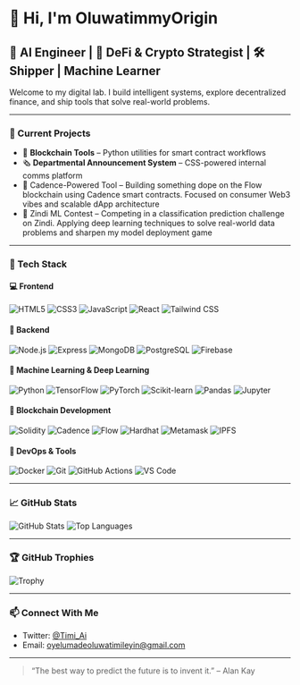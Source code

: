 # 👋 Hi, I'm OluwatimmyOrigin

## 🧠 AI Engineer | 🧬 DeFi & Crypto Strategist | 🛠️ Shipper | Machine Learner

Welcome to my digital lab. I build intelligent systems, explore decentralized finance, and ship tools that solve real-world problems.

---

### 🔭 Current Projects
- 🧾 **Blockchain Tools** – Python utilities for smart contract workflows
- 🗞️ **Departmental Announcement System** – CSS-powered internal comms platform
- 🌊 Cadence-Powered Tool – Building something dope on the Flow blockchain using Cadence smart contracts. Focused on consumer Web3 vibes and scalable dApp architecture
- 🧠 Zindi ML Contest – Competing in a classification prediction challenge on Zindi. Applying deep learning techniques to solve real-world data problems and sharpen my model deployment game

---

### 🧰 Tech Stack

#### 💻 Frontend
![HTML5](https://img.shields.io/badge/-HTML5-E34F26?logo=html5&logoColor=white)
![CSS3](https://img.shields.io/badge/-CSS3-1572B6?logo=css3&logoColor=white)
![JavaScript](https://img.shields.io/badge/-JavaScript-F7DF1E?logo=javascript&logoColor=black)
![React](https://img.shields.io/badge/-React-61DAFB?logo=react&logoColor=black)
![Tailwind CSS](https://img.shields.io/badge/-TailwindCSS-38B2AC?logo=tailwind-css&logoColor=white)

#### 🧪 Backend
![Node.js](https://img.shields.io/badge/-Node.js-339933?logo=node.js&logoColor=white)
![Express](https://img.shields.io/badge/-Express-000000?logo=express&logoColor=white)
![MongoDB](https://img.shields.io/badge/-MongoDB-47A248?logo=mongodb&logoColor=white)
![PostgreSQL](https://img.shields.io/badge/-PostgreSQL-336791?logo=postgresql&logoColor=white)
![Firebase](https://img.shields.io/badge/-Firebase-FFCA28?logo=firebase&logoColor=black)

#### 🤖 Machine Learning & Deep Learning
![Python](https://img.shields.io/badge/-Python-3776AB?logo=python&logoColor=white)
![TensorFlow](https://img.shields.io/badge/-TensorFlow-FF6F00?logo=tensorflow&logoColor=white)
![PyTorch](https://img.shields.io/badge/-PyTorch-EE4C2C?logo=pytorch&logoColor=white)
![Scikit-learn](https://img.shields.io/badge/-Scikit--Learn-F7931E?logo=scikit-learn&logoColor=white)
![Pandas](https://img.shields.io/badge/-Pandas-150458?logo=pandas&logoColor=white)
![Jupyter](https://img.shields.io/badge/-Jupyter-F37626?logo=jupyter&logoColor=white)

#### 🔗 Blockchain Development
![Solidity](https://img.shields.io/badge/-Solidity-363636?logo=solidity&logoColor=white)
![Cadence](https://img.shields.io/badge/-Cadence-00EF8B?logo=flow&logoColor=white)
![Flow](https://img.shields.io/badge/-Flow-00EF8B?logo=flow&logoColor=white)
![Hardhat](https://img.shields.io/badge/-Hardhat-FE7A16?logo=ethereum&logoColor=white)
![Metamask](https://img.shields.io/badge/-Metamask-F6851B?logo=metamask&logoColor=white)
![IPFS](https://img.shields.io/badge/-IPFS-65C2CB?logo=ipfs&logoColor=white)

#### 🐳 DevOps & Tools
![Docker](https://img.shields.io/badge/-Docker-2496ED?logo=docker&logoColor=white)
![Git](https://img.shields.io/badge/-Git-F05032?logo=git&logoColor=white)
![GitHub Actions](https://img.shields.io/badge/-GitHub%20Actions-2088FF?logo=github-actions&logoColor=white)
![VS Code](https://img.shields.io/badge/-VS%20Code-007ACC?logo=visual-studio-code&logoColor=white)


---

### 📈 GitHub Stats
![GitHub Stats](https://github-readme-stats.vercel.app/api?username=oluwatimmyOrigin&show_icons=true&theme=radical)
![Top Languages](https://github-readme-stats.vercel.app/api/top-langs/?username=oluwatimmyOrigin&layout=compact&theme=radical)

---

### 🏆 GitHub Trophies
![Trophy](https://github-profile-trophy.vercel.app/?username=oluwatimmyOrigin&theme=radical)

---

### 📫 Connect With Me
- Twitter: [@Timi_Ai](https://twitter.com/Timi_Ai)
- Email: oyelumadeoluwatimileyin@gmail.com

---

> “The best way to predict the future is to invent it.” – Alan Kay
